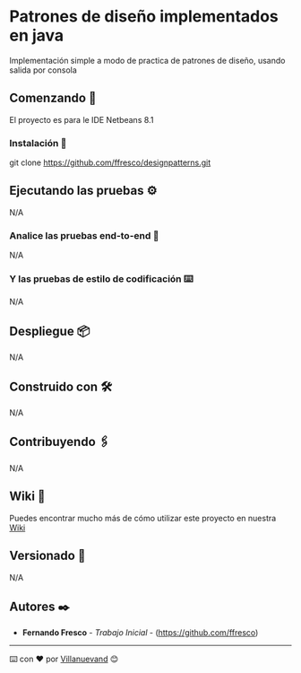 # Patrones de diseño implementados en java

Implementación simple a modo de practica de patrones de diseño, usando salida por consola

## Comenzando 🚀

El proyecto es para le IDE Netbeans 8.1

### Instalación 🔧

git clone https://github.com/ffresco/designpatterns.git

## Ejecutando las pruebas ⚙️

N/A

### Analice las pruebas end-to-end 🔩

N/A

### Y las pruebas de estilo de codificación ⌨️

N/A

## Despliegue 📦

N/A

## Construido con 🛠️

N/A

## Contribuyendo 🖇️

N/A

## Wiki 📖

Puedes encontrar mucho más de cómo utilizar este proyecto en nuestra [Wiki](https://github.com/ffresco/designpatterns/wiki)

## Versionado 📌

N/A

## Autores ✒️

* **Fernando Fresco** - *Trabajo Inicial* - (https://github.com/ffresco)


---
⌨️ con ❤️ por [Villanuevand](https://github.com/Villanuevand) 😊
